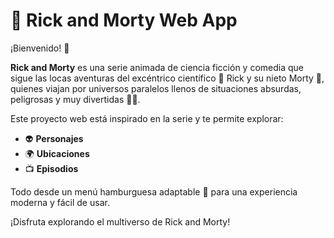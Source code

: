 # 🚀 Rick and Morty Web App

¡Bienvenido! 👋

**Rick and Morty** es una serie animada de ciencia ficción y comedia que sigue las locas aventuras del excéntrico científico 🧪 Rick y su nieto Morty 👦, quienes viajan por universos paralelos llenos de situaciones absurdas, peligrosas y muy divertidas 🌌✨.

Este proyecto web está inspirado en la serie y te permite explorar:

- 👽 **Personajes**
- 🌍 **Ubicaciones**
- 📺 **Episodios**

Todo desde un menú hamburguesa adaptable 🍔 para una experiencia moderna y fácil de usar.

¡Disfruta explorando el multiverso de Rick and Morty!